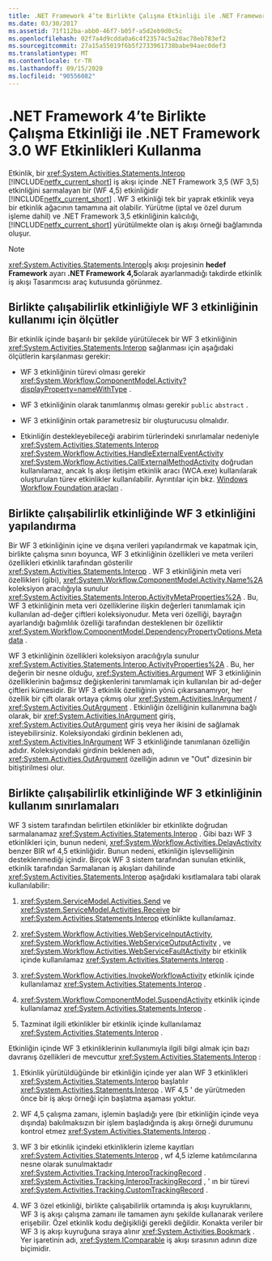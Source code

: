 ```yaml
---
title: .NET Framework 4’te Birlikte Çalışma Etkinliği ile .NET Framework 3.0 WF Etkinlikleri Kullanma
ms.date: 03/30/2017
ms.assetid: 71f112ba-abb0-46f7-b05f-a5d2eb9d0c5c
ms.openlocfilehash: 02f7a4d9cdda0a6c4f23574c5a20ac78eb783ef2
ms.sourcegitcommit: 27a15a55019f6b5f2733961738babe94aec0def3
ms.translationtype: MT
ms.contentlocale: tr-TR
ms.lasthandoff: 09/15/2020
ms.locfileid: "90556082"
---
```

# <a name="using-net-framework-30-wf-activities-in-net-framework-4-with-the-interop-activity"></a>.NET Framework 4’te Birlikte Çalışma Etkinliği ile .NET Framework 3.0 WF Etkinlikleri Kullanma
Etkinlik, bir <xref:System.Activities.Statements.Interop> [!INCLUDE[netfx_current_short](../../../includes/netfx-current-short-md.md)] iş akışı içinde .NET Framework 3,5 (WF 3,5) etkinliğini sarmalayan bir (WF 4,5) etkinliğidir [!INCLUDE[netfx_current_short](../../../includes/netfx-current-short-md.md)] . WF 3 etkinliği tek bir yaprak etkinlik veya bir etkinlik ağacının tamamına ait olabilir. Yürütme (iptal ve özel durum işleme dahil) ve .NET Framework 3,5 etkinliğinin kalıcılığı, [!INCLUDE[netfx_current_short](../../../includes/netfx-current-short-md.md)] yürütülmekte olan iş akışı örneği bağlamında oluşur.  
  
> [!NOTE]
> <xref:System.Activities.Statements.Interop>İş akışı projesinin **hedef Framework** ayarı **.NET Framework 4,5**olarak ayarlanmadığı takdirde etkinlik iş akışı Tasarımcısı araç kutusunda görünmez.  
  
## <a name="criteria-for-using-a-wf-3-activity-with-an-interop-activity"></a>Birlikte çalışabilirlik etkinliğiyle WF 3 etkinliğinin kullanımı için ölçütler  
 Bir etkinlik içinde başarılı bir şekilde yürütülecek bir WF 3 etkinliğinin <xref:System.Activities.Statements.Interop> sağlanması için aşağıdaki ölçütlerin karşılanması gerekir:  
  
- WF 3 etkinliğinin türevi olması gerekir <xref:System.Workflow.ComponentModel.Activity?displayProperty=nameWithType> .  
  
- WF 3 etkinliğinin olarak tanımlanmış olması gerekir `public` `abstract` .  
  
- WF 3 etkinliğinin ortak parametresiz bir oluşturucusu olmalıdır.  
  
- Etkinliğin destekleyebileceği arabirim türlerindeki sınırlamalar nedeniyle <xref:System.Activities.Statements.Interop> <xref:System.Workflow.Activities.HandleExternalEventActivity> <xref:System.Workflow.Activities.CallExternalMethodActivity> doğrudan kullanılamaz, ancak Iş akışı iletişim etkinlik aracı (WCA.exe) kullanılarak oluşturulan türev etkinlikler kullanılabilir. Ayrıntılar için bkz. [Windows Workflow Foundation araçları](/previous-versions/dotnet/netframework-3.5/ms734408(v=vs.90)) .  
  
## <a name="configuring-a-wf-3-activity-within-an-interop-activity"></a>Birlikte çalışabilirlik etkinliğinde WF 3 etkinliğini yapılandırma  
 Bir WF 3 etkinliğinin içine ve dışına verileri yapılandırmak ve kapatmak için, birlikte çalışma sınırı boyunca, WF 3 etkinliğinin özellikleri ve meta verileri özellikleri etkinlik tarafından gösterilir <xref:System.Activities.Statements.Interop> . WF 3 etkinliğinin meta veri özellikleri (gibi), <xref:System.Workflow.ComponentModel.Activity.Name%2A> koleksiyon aracılığıyla sunulur <xref:System.Activities.Statements.Interop.ActivityMetaProperties%2A> . Bu, WF 3 etkinliğinin meta veri özelliklerine ilişkin değerleri tanımlamak için kullanılan ad-değer çiftleri koleksiyonudur. Meta veri özelliği, bayrağın ayarlandığı bağımlılık özelliği tarafından desteklenen bir özelliktir <xref:System.Workflow.ComponentModel.DependencyPropertyOptions.Metadata> .  
  
 WF 3 etkinliğinin özellikleri koleksiyon aracılığıyla sunulur <xref:System.Activities.Statements.Interop.ActivityProperties%2A> . Bu, her değerin bir nesne olduğu, <xref:System.Activities.Argument> WF 3 etkinliğinin özelliklerinin bağımsız değişkenlerini tanımlamak için kullanılan bir ad-değer çiftleri kümesidir. Bir WF 3 etkinlik özelliğinin yönü çıkarsanamıyor, her özellik bir çift olarak ortaya çıkmış olur <xref:System.Activities.InArgument> / <xref:System.Activities.OutArgument> . Etkinliğin özelliğinin kullanımına bağlı olarak, bir <xref:System.Activities.InArgument> giriş, <xref:System.Activities.OutArgument> giriş veya her ikisini de sağlamak isteyebilirsiniz. Koleksiyondaki girdinin beklenen adı, <xref:System.Activities.InArgument> WF 3 etkinliğinde tanımlanan özelliğin adıdır. Koleksiyondaki girdinin beklenen adı, <xref:System.Activities.OutArgument> özelliğin adının ve "Out" dizesinin bir bitiştirilmesi olur.  
  
## <a name="limitations-of-using-a-wf-3-activity-within-an-interop-activity"></a>Birlikte çalışabilirlik etkinliğinde WF 3 etkinliğinin kullanım sınırlamaları  
 WF 3 sistem tarafından belirtilen etkinlikler bir etkinlikte doğrudan sarmalanamaz <xref:System.Activities.Statements.Interop> . Gibi bazı WF 3 etkinlikleri için, bunun nedeni, <xref:System.Workflow.Activities.DelayActivity> benzer BIR wf 4,5 etkinliğidir. Bunun nedeni, etkinliğin işlevselliğinin desteklenmediği içindir. Birçok WF 3 sistem tarafından sunulan etkinlik, etkinlik tarafından Sarmalanan iş akışları dahilinde <xref:System.Activities.Statements.Interop> aşağıdaki kısıtlamalara tabi olarak kullanılabilir:  
  
1. <xref:System.ServiceModel.Activities.Send> ve <xref:System.ServiceModel.Activities.Receive> bir <xref:System.Activities.Statements.Interop> etkinlikte kullanılamaz.  
  
2. <xref:System.Workflow.Activities.WebServiceInputActivity>, <xref:System.Workflow.Activities.WebServiceOutputActivity> , ve <xref:System.Workflow.Activities.WebServiceFaultActivity> bir etkinlik içinde kullanılamaz <xref:System.Activities.Statements.Interop> .  
  
3. <xref:System.Workflow.Activities.InvokeWorkflowActivity> etkinlik içinde kullanılamaz <xref:System.Activities.Statements.Interop> .  
  
4. <xref:System.Workflow.ComponentModel.SuspendActivity> etkinlik içinde kullanılamaz <xref:System.Activities.Statements.Interop> .  
  
5. Tazminat ilgili etkinlikler bir etkinlik içinde kullanılamaz <xref:System.Activities.Statements.Interop> .  
  
 Etkinliğin içinde WF 3 etkinliklerinin kullanımıyla ilgili bilgi almak için bazı davranış özellikleri de mevcuttur <xref:System.Activities.Statements.Interop> :  
  
1. Etkinlik yürütüldüğünde bir etkinliğin içinde yer alan WF 3 etkinlikleri <xref:System.Activities.Statements.Interop> başlatılır <xref:System.Activities.Statements.Interop> . WF 4,5 ' de yürütmeden önce bir iş akışı örneği için başlatma aşaması yoktur.  
  
2. WF 4,5 çalışma zamanı, işlemin başladığı yere (bir etkinliğin içinde veya dışında) bakılmaksızın bir işlem başladığında iş akışı örneği durumunu kontrol etmez <xref:System.Activities.Statements.Interop> .  
  
3. WF 3 bir etkinlik içindeki etkinliklerin izleme kayıtları <xref:System.Activities.Statements.Interop> , wf 4,5 izleme katılımcılarına nesne olarak sunulmaktadır <xref:System.Activities.Tracking.InteropTrackingRecord> . <xref:System.Activities.Tracking.InteropTrackingRecord> , ' ın bir türevi <xref:System.Activities.Tracking.CustomTrackingRecord> .  
  
4. WF 3 özel etkinliği, birlikte çalışabilirlik ortamında iş akışı kuyruklarını, WF 3 iş akışı çalışma zamanı ile tamamen aynı şekilde kullanarak verilere erişebilir. Özel etkinlik kodu değişikliği gerekli değildir. Konakta veriler bir WF 3 iş akışı kuyruğuna sıraya alınır <xref:System.Activities.Bookmark> . Yer işaretinin adı, <xref:System.IComparable> iş akışı sırasının adının dize biçimidir.
